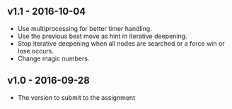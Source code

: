 ## v1.1 - 2016-10-04
- Use multiprocessing for better timer handling.
- Use the previous best move as hint in iterative deepening.
- Stop iterative deepening when all nodes are searched or a force win or lose occurs.
- Change magic numbers.


## v1.0 - 2016-09-28
- The version to submit to the assignment
